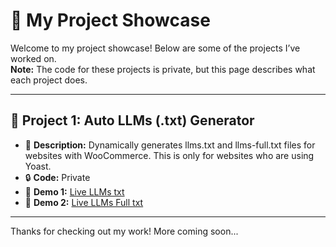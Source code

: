 # 🧠 My Project Showcase

Welcome to my project showcase! Below are some of the projects I’ve worked on.  
**Note:** The code for these projects is private, but this page describes what each project does.

---

## 📌 Project 1: Auto LLMs (.txt) Generator

- 📝 **Description:** Dynamically generates llms.txt and llms-full.txt files for websites with WooCommerce. This is only for websites who are using Yoast.
- 🔒 **Code:** Private
- 🚀 **Demo 1:** [Live LLMs txt](https://www.oasistowels.com/llms.txt)
- 🚀 **Demo 2:** [Live LLMs Full txt](https://www.oasistowels.com/llms-full.txt)

---

Thanks for checking out my work! More coming soon...
